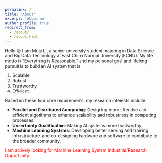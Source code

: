 ```yaml
---
permalink: /
title: "About"
excerpt: "About me"
author_profile: true
redirect_from: 
  - /about/
  - /about.html
---
```


Hello :smile: I am Muqi Li, a senior university student majoring in Data Science and Big Data Technology at East China Normal University (ECNU). My life motto is "Everything is Reasonable," and my personal goal and lifelong pursuit is to build an AI system that is:

1. Scalable
2. Robust
3. Trustworthy
4. Efficient

Based on these four core requirements, my research interests include:

- **Parallel and Distributed Computing**: Designing more effective and efficient algorithms to enhance scalability and robustness in computing processes.
- **Uncertainty Qualification**: Making AI systems more trustworthy.
- **Machine Learning Systems**: Developing better serving and training infrastructure, and co-designing hardware and software to contribute to the broader community.

<span style="color: red;">I am actively looking for Machine Learning System Industrial/Research Opportunity.</span>
